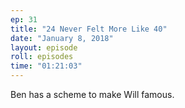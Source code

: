 ```yaml
---
ep: 31
title: "24 Never Felt More Like 40"
date: "January 8, 2018"
layout: episode
roll: episodes
time: "01:21:03"
---
```


Ben has a scheme to make Will famous.

